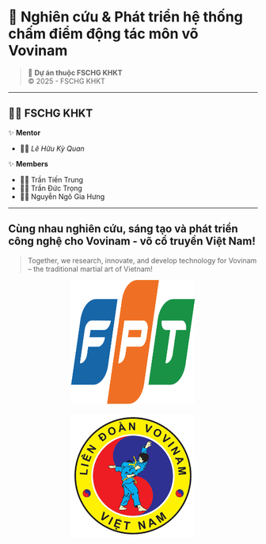 # 🥋 Nghiên cứu & Phát triển hệ thống chấm điểm động tác môn võ Vovinam
> 📘 **Dự án thuộc FSCHG KHKT**  
> © 2025 - FSCHG KHKT
---

## 👨‍🔬 FSCHG KHKT

✨ **Mentor**  
- 🧑‍🏫 *Lê Hữu Kỳ Quan*  

✨ **Members**  
- 👨‍💻 Trần Tiến Trung  
- 👨‍💻 Trần Đức Trọng  
- 👨‍💻 Nguyễn Ngô Gia Hưng  

---
## Cùng nhau nghiên cứu, sáng tạo và phát triển công nghệ cho Vovinam - võ cổ truyền Việt Nam!
> Together, we research, innovate, and develop technology for Vovinam – the traditional martial art of Vietnam!
<div align="center">
  <img src="public/fpt.svg" alt="Logo FPT" width="250" height="250"/>
  <br></br>
  <img src="public/vovinam.png" alt="Logo FPT" width="250" height="250"/>
</div>